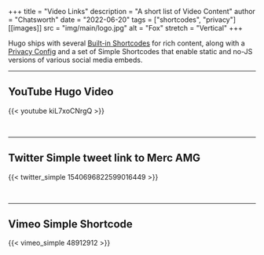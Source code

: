 +++
title = "Video Links"
description = "A short list of Video Content"
author = "Chatsworth"
date = "2022-06-20"
tags = ["shortcodes", "privacy"]
[[images]]
  src = "img/main/logo.jpg"
  alt = "Fox"
  stretch = "Vertical"
+++

Hugo ships with several [Built-in Shortcodes](https://gohugo.io/content-management/shortcodes/#use-hugo-s-built-in-shortcodes) for rich content, along with a [Privacy Config](https://gohugo.io/about/hugo-and-gdpr/) and a set of Simple Shortcodes that enable static and no-JS versions of various social media embeds.
<!--more-->
---

## YouTube Hugo Video

{{< youtube kiL7xoCNrgQ >}}

<br>

---

## Twitter Simple tweet link to Merc AMG

{{< twitter_simple 1540696822599016449 >}}

<br>

---

## Vimeo Simple Shortcode

{{< vimeo_simple 48912912 >}}
